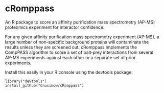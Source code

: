 # cRomppass

An R package to score an affinity purification mass spectrometry
(AP-MS) proteomics experiment for interactor confidence.

For any given affinity purification mass spectrometry experiment
(AP-MS), a large number of non-specific background proteins will
contaminate the results unless they are screened out. cRomppass
implements the CompPASS algorithm to score a set of bait-prey
interactions from several AP-MS experiments against each other or a
separate set of prior experiments.

Install this easily in your R console using the devtools package:

    library("devtools")
    install_github("dnusinow/cRomppass")

